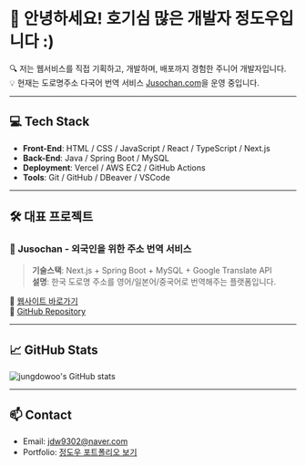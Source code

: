 # 👋 안녕하세요! 호기심 많은 개발자 정도우입니다 :)

🔍 저는 웹서비스를 직접 기획하고, 개발하며, 배포까지 경험한 주니어 개발자입니다.  
💡 현재는 도로명주소 다국어 번역 서비스 [Jusochan.com](https://jusochan.com)을 운영 중입니다.

---

## 💻 Tech Stack
- **Front-End**: HTML / CSS / JavaScript / React / TypeScript / Next.js
- **Back-End**: Java / Spring Boot / MySQL
- **Deployment**: Vercel / AWS EC2 / GitHub Actions
- **Tools**: Git / GitHub / DBeaver / VSCode

---

## 🛠️ 대표 프로젝트

### 🧭 Jusochan - 외국인을 위한 주소 번역 서비스
> **기술스택**: Next.js + Spring Boot + MySQL + Google Translate API  
> **설명**: 한국 도로명 주소를 영어/일본어/중국어로 번역해주는 플랫폼입니다.

🔗 [웹사이트 바로가기](https://jusochan.com)  
🔗 [GitHub Repository](https://github.com/jungdowoo/jusochan)

---

## 📈 GitHub Stats

![jungdowoo's GitHub stats](https://github-readme-stats.vercel.app/api?username=jungdowoo&show_icons=true&theme=default)

---

## 📫 Contact
- Email: jdw9302@naver.com
- Portfolio: [정도우 포트폴리오 보기](https://your-portfolio-site.com)
